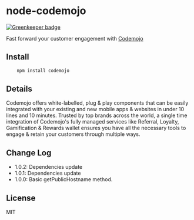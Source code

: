 # node-codemojo

[![Greenkeeper badge](https://badges.greenkeeper.io/manikandants/node-codemojo.svg)](https://greenkeeper.io/)

Fast forward your customer engagement with [Codemojo](https://codemojo.io/)

## Install

```bash
    npm install codemojo
```

## Details

Codemojo offers white-labelled, plug & play components that can be easily integrated with your existing and new mobile apps & websites in under 10 lines and 10 minutes. Trusted by top brands across the world, a single time integration of Codemojo's fully managed services like Referral, Loyalty, Gamification & Rewards wallet ensures you have all the necessary tools to engage & retain your customers through multiple ways.

## Change Log
- 1.0.2: Dependencies update
- 1.0.1: Dependencies update
- 1.0.0: Basic getPublicHostname method.

## License

MIT
